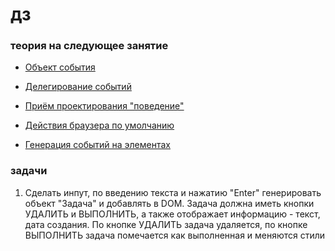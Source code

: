# дз

### теория на следующее занятие

- [Объект события](https://learn.javascript.ru/obtaining-event-object)

- [Делегирование событий](https://learn.javascript.ru/event-delegation)

- [Приём проектирования "поведение"](https://learn.javascript.ru/behavior)

- [Действия браузера по умолчанию](https://learn.javascript.ru/default-browser-action)

- [Генерация событий на элементах](https://learn.javascript.ru/dispatch-events)


### задачи

1. Сделать инпут, по введению текста и нажатию "Enter" генерировать объект 
"Задача" и добавлять в DOM. Задача должна иметь кнопки УДАЛИТЬ и ВЫПОЛНИТЬ, 
а также отображает информацию - текст, дата создания. По кнопке УДАЛИТЬ задача удаляется,
по кнопке ВЫПОЛНИТЬ задача помечается как выполненная и меняются стили



